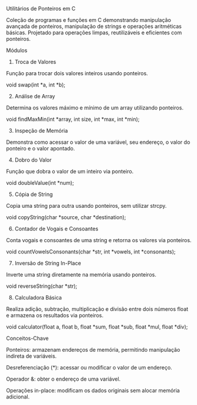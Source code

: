 Utilitários de Ponteiros em C

Coleção de programas e funções em C demonstrando manipulação avançada de ponteiros, manipulação de strings e operações aritméticas básicas. Projetado para operações limpas, reutilizáveis e eficientes com ponteiros.

Módulos
1. Troca de Valores

Função para trocar dois valores inteiros usando ponteiros.

void swap(int *a, int *b);

2. Análise de Array

Determina os valores máximo e mínimo de um array utilizando ponteiros.

void findMaxMin(int *array, int size, int *max, int *min);

3. Inspeção de Memória

Demonstra como acessar o valor de uma variável, seu endereço, o valor do ponteiro e o valor apontado.

4. Dobro do Valor

Função que dobra o valor de um inteiro via ponteiro.

void doubleValue(int *num);

5. Cópia de String

Copia uma string para outra usando ponteiros, sem utilizar strcpy.

void copyString(char *source, char *destination);

6. Contador de Vogais e Consoantes

Conta vogais e consoantes de uma string e retorna os valores via ponteiros.

void countVowelsConsonants(char *str, int *vowels, int *consonants);

7. Inversão de String In-Place

Inverte uma string diretamente na memória usando ponteiros.

void reverseString(char *str);

8. Calculadora Básica

Realiza adição, subtração, multiplicação e divisão entre dois números float e armazena os resultados via ponteiros.

void calculator(float a, float b, float *sum, float *sub, float *mul, float *div);

Conceitos-Chave

Ponteiros: armazenam endereços de memória, permitindo manipulação indireta de variáveis.

Desreferenciação (*): acessar ou modificar o valor de um endereço.

Operador &: obter o endereço de uma variável.

Operações in-place: modificam os dados originais sem alocar memória adicional.
